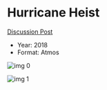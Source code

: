 # Hurricane Heist

[Discussion Post](https://www.avsforum.com/threads/bass-eq-for-filtered-movies.2995212/post-57299206)

* Year: 2018
* Format: Atmos

![img 0](https://i.imgur.com/YmS9cvd.jpg)

![img 1](https://i.imgur.com/8nyiKkD.jpg)

